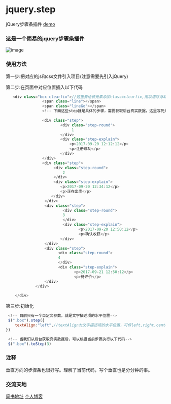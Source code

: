 # jquery.step
jQuery步骤条插件
[demo](https://github.com/weirui88888/jquery.step/)

### 这是一个简易的jquery步骤条插件
![image](https://github.com/weirui88888/jquery.step/blob/master/images/demo.jpg)
 
### 使用方法
第一步:把对应的js和css文件引入项目(注意需要先引入jQuery)
   
第二步:在页面中对应位置插入以下代码
```javascript
   <div class="box clearfix">//这里要给该元素添加class=clearfix,用以清除浮动
                <span class="line"></span>
                <span class="lineGo"></span>
                <!-- 下面这些step就是具体的步骤，需要获取后台真实数据，这里写死是为了方便理解-->
                
                <div class="step">
                        <div class="step-round">
                             1
                        </div>
                        <div class="step-explain">
                            <p>2017-09-20 12:12:12</p>
                            <p>注册成功</p>
                        </div>
                </div>
                <div class="step">
                     <div class="step-round">
                         2
                     </div>
                     <div class="step-explain">
                        <p>2017-09-20 12:34:12</p>
                        <p>正在出库</p>
                    </div>
                 </div>
                 <div class="step">
                         <div class="step-round">
                         3
                         </div>
                         <div class="step-explain">
                                <p>2017-09-20 12:50:12</p>
                                <p>确认收获</p>
                        </div>
                 </div>
                 <div class="step">
                       <div class="step-round">
                       4
                       </div>
                       <div class="step-explain">
                              <p>2017-09-21 12:50:12</p>
                              <p>待评价</p>
                 </div>
             </div>
                     
    </div>
```

第三步:初始化
```javascript
 <!-- 目前只有一个自定义参数，就是文字描述项的水平位置-->
 $(".box").step({
    textAlign:"left",//textAlign为文字描述项的水平位置，可传left,right,center
})

 <!-- 当我们从后台获取真实数据后，可以根据当前步骤执行以下代码-->
 $(".box").toStep(3)
```

### 注释
垂直方向的步骤条也很好写。理解了当前代码，写个垂直也是分分钟的事。


### 交流天地
[简书地址](http://www.jianshu.com/u/21dff31694d1)
[个人博客](https://weirui88888.github.io/)






